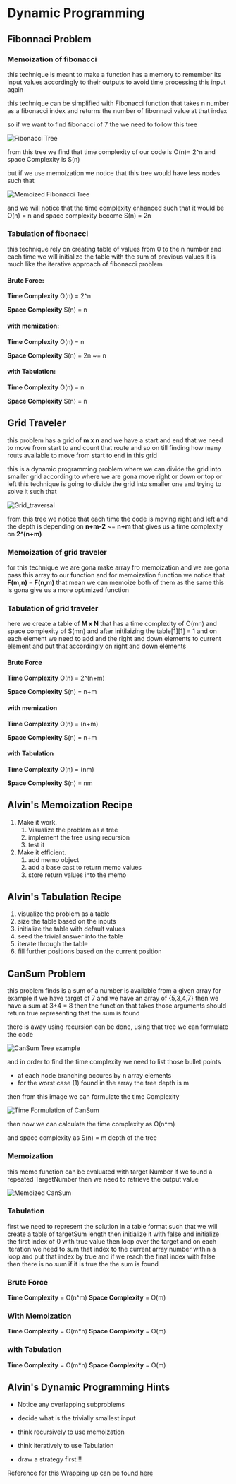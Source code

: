 # Dynamic Programming

## Fibonnaci Problem

### Memoization of fibonacci

this technique is meant to make a function has a memory to remember its input values accordingly to their outputs to avoid time processing this input again

this technique can be simplified with Fibonacci function that takes n number as a fibonacci index and returns the number of fibonnaci value at that index

so if we want to find fibonacci of 7 the we need to follow this tree

![Fibonacci Tree](Fibonacci/Fibonacci_tree.png)

from this tree we find that time complexity of our code is O(n)= 2^n and space Complexity is S(n)

but if we use memoization we notice that this tree would have less nodes such that

![Memoized Fibonacci Tree](Fibonacci/Memized_Fib.png)

and we will notice that the time complexity enhanced such that it would be O(n) = n and space complexity become S(n) = 2n

### Tabulation of fibonacci

this technique rely on creating table of values from 0 to the n number and each time we will initialize the table with the sum of previous values it is much like the iterative approach of fibonacci problem

#### **Brute Force:**

**Time Complexity** O(n) = 2^n

**Space Complexity** S(n) = n

#### **with memization:**

**Time Complexity** O(n) = n

**Space Complexity** S(n) = 2n ~= n

#### **with Tabulation:**

**Time Complexity** O(n) = n

**Space Complexity** S(n) = n

## Grid Traveler

this problem has a grid of **m x n** and we have a start and end that we need to move from start to and count that route and so on till finding how many routs available to move from start to end in this grid

this is a dynamic programming problem where we can divide the grid into smaller grid according to where we are gona move right or down or top or left this technique is going to divide the grid into smaller one and trying to solve it such that

![Grid_traversal](Grid_traversal/Grid_traversa.png)

from this tree we notice that each time the code is moving right and left and the depth is depending on **n+m-2** ~= **n+m**  that gives us a time complexity on **2^(n+m)**

### Memoization of grid traveler

for this technique we are gona make array fro memoization and we are gona pass this array to our function and for memoization function we notice that **F(m,n) = F(n,m)** that mean we can memoize both of them as the same this is gona give us a more optimized function

### Tabulation of grid traveler

here we create a table of **M x N** that has a time complexity of O(mn) and space complexity of S(mn) and after initilaizing the table[1][1] = 1 and on each element we need to add and the right and down elements to current element and put that accordingly on right and down elements

#### **Brute Force**

**Time Complexity** O(n) = 2^(n+m)  

**Space Complexity** S(n) = n+m

#### **with memization**

**Time Complexity** O(n) = (n+m)  

**Space Complexity** S(n) = n+m

#### **with Tabulation**

**Time Complexity** O(n) = (nm)  

**Space Complexity** S(n) = nm

## Alvin's Memoization Recipe

1. Make it work.
   1. Visualize the problem as a tree
   2. implement the tree using recursion
   3. test it
2. Make it efficient.
   1. add memo object
   2. add a base cast to return memo values
   3. store return values into the memo

## Alvin's Tabulation Recipe

1. visualize the problem as a table
2. size the table based on the inputs
3. initialize the table with default values
4. seed the trivial answer into the table
5. iterate through the table
6. fill further positions based on the current position

## CanSum Problem

this problem finds is a sum of a number is available from a given array for example
if we have target of 7 and we have an array of {5,3,4,7} then we have a sum at 3+4 = 8 then the function that takes those arguments should return true representing that the sum is found

there is away using recursion can be done, using that tree we can formulate the code

![CanSum Tree example](CanSum/CanSum_Tree.png)

and in order to find the time complexity we need to list those bullet points

- at each node branching occures by n array elements
- for the worst case (1) found in the array the tree depth is m

then from this image we can formulate the time Complexity

![Time Formulation of CanSum](CanSum/Time_complexity_CanSum.png)

then now we can calculate the time complexity as O(n^m)

and space complexity as S(n) = m depth of the tree

### Memoization

this memo function can be evaluated with target Number if we found a repeated TargetNumber then we need to retrieve the output value

![Memoized CanSum](CanSum/Memoized_CanSum_problem.png)

### Tabulation

first we need to represent the solution in a table format such that we will create a table of targetSum length then initialize it with false and initialize the first index of 0 with true value then loop over the target and on each iteration we need to sum that index to the current array number within a loop and put that index by true and if we reach the final index with false then there is no sum if it is true the the sum is found

### Brute Force

**Time Complexity** = O(n^m)
**Space Complexity** = O(m)

### With Memoization

**Time Complexity** = O(m*n)
**Space Complexity** = O(m)

### with Tabulation

**Time Complexity** = O(m*n)
**Space Complexity** = O(m)

<!-- ## HowSum Problem -->

## Alvin's Dynamic Programming Hints

- Notice any overlapping subproblems

- decide what is the trivially smallest input

- think recursively to use memoization

- think iteratively to use Tabulation

- draw a strategy first!!!

Reference for this Wrapping up can be found [here](https://www.youtube.com/watch?v=oBt53YbR9Kk)
